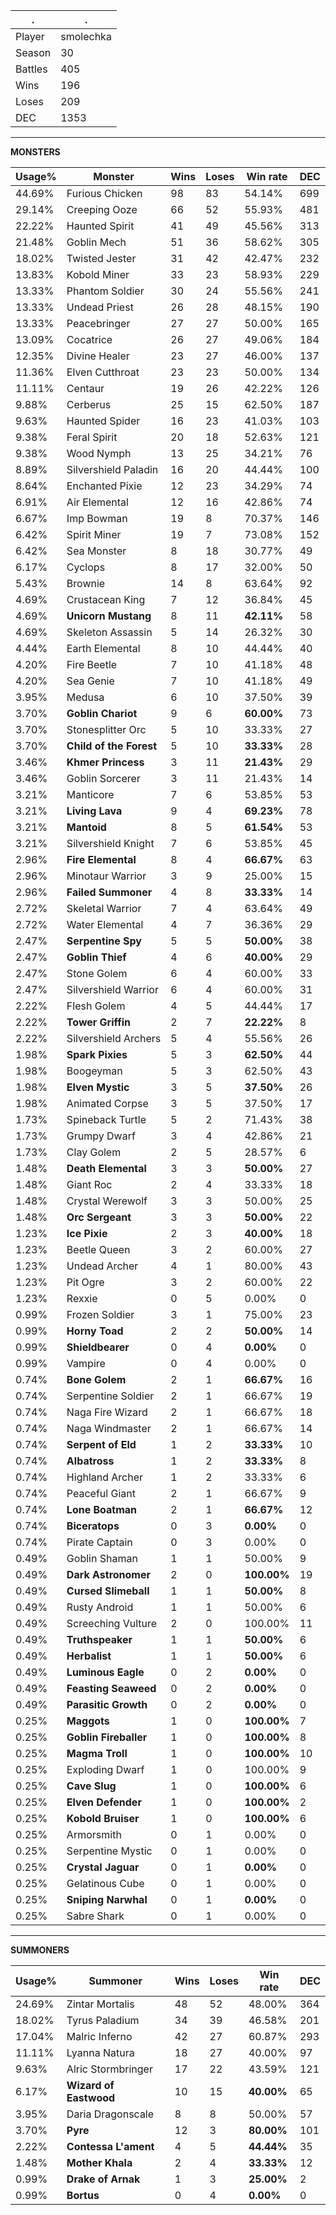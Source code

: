 .|.
|-|-
Player|smolechka
Season|30
Battles|405
Wins|196
Loses|209
DEC|1353

---
**MONSTERS**

Usage%|Monster|Wins|Loses|Win rate|DEC|
-|-|-|-|-|-|
44.69%|Furious Chicken|98|83|54.14%|699|
29.14%|Creeping Ooze|66|52|55.93%|481|
22.22%|Haunted Spirit|41|49|45.56%|313|
21.48%|Goblin Mech|51|36|58.62%|305|
18.02%|Twisted Jester|31|42|42.47%|232|
13.83%|Kobold Miner|33|23|58.93%|229|
13.33%|Phantom Soldier|30|24|55.56%|241|
13.33%|Undead Priest|26|28|48.15%|190|
13.33%|Peacebringer|27|27|50.00%|165|
13.09%|Cocatrice|26|27|49.06%|184|
12.35%|Divine Healer|23|27|46.00%|137|
11.36%|Elven Cutthroat|23|23|50.00%|134|
11.11%|Centaur|19|26|42.22%|126|
9.88%|Cerberus|25|15|62.50%|187|
9.63%|Haunted Spider|16|23|41.03%|103|
9.38%|Feral Spirit|20|18|52.63%|121|
9.38%|Wood Nymph|13|25|34.21%|76|
8.89%|Silvershield Paladin|16|20|44.44%|100|
8.64%|Enchanted Pixie|12|23|34.29%|74|
6.91%|Air Elemental|12|16|42.86%|74|
6.67%|Imp Bowman|19|8|70.37%|146|
6.42%|Spirit Miner|19|7|73.08%|152|
6.42%|Sea Monster|8|18|30.77%|49|
6.17%|Cyclops|8|17|32.00%|50|
5.43%|Brownie|14|8|63.64%|92|
4.69%|Crustacean King|7|12|36.84%|45|
4.69%|**Unicorn Mustang**|8|11|**42.11%**|58|
4.69%|Skeleton Assassin|5|14|26.32%|30|
4.44%|Earth Elemental|8|10|44.44%|40|
4.20%|Fire Beetle|7|10|41.18%|48|
4.20%|Sea Genie|7|10|41.18%|49|
3.95%|Medusa|6|10|37.50%|39|
3.70%|**Goblin Chariot**|9|6|**60.00%**|73|
3.70%|Stonesplitter Orc|5|10|33.33%|27|
3.70%|**Child of the Forest**|5|10|**33.33%**|28|
3.46%|**Khmer Princess**|3|11|**21.43%**|29|
3.46%|Goblin Sorcerer|3|11|21.43%|14|
3.21%|Manticore|7|6|53.85%|53|
3.21%|**Living Lava**|9|4|**69.23%**|78|
3.21%|**Mantoid**|8|5|**61.54%**|53|
3.21%|Silvershield Knight|7|6|53.85%|45|
2.96%|**Fire Elemental**|8|4|**66.67%**|63|
2.96%|Minotaur Warrior|3|9|25.00%|15|
2.96%|**Failed Summoner**|4|8|**33.33%**|14|
2.72%|Skeletal Warrior|7|4|63.64%|49|
2.72%|Water Elemental|4|7|36.36%|29|
2.47%|**Serpentine Spy**|5|5|**50.00%**|38|
2.47%|**Goblin Thief**|4|6|**40.00%**|29|
2.47%|Stone Golem|6|4|60.00%|33|
2.47%|Silvershield Warrior|6|4|60.00%|31|
2.22%|Flesh Golem|4|5|44.44%|17|
2.22%|**Tower Griffin**|2|7|**22.22%**|8|
2.22%|Silvershield Archers|5|4|55.56%|26|
1.98%|**Spark Pixies**|5|3|**62.50%**|44|
1.98%|Boogeyman|5|3|62.50%|43|
1.98%|**Elven Mystic**|3|5|**37.50%**|26|
1.98%|Animated Corpse|3|5|37.50%|17|
1.73%|Spineback Turtle|5|2|71.43%|38|
1.73%|Grumpy Dwarf|3|4|42.86%|21|
1.73%|Clay Golem|2|5|28.57%|6|
1.48%|**Death Elemental**|3|3|**50.00%**|27|
1.48%|Giant Roc|2|4|33.33%|18|
1.48%|Crystal Werewolf|3|3|50.00%|25|
1.48%|**Orc Sergeant**|3|3|**50.00%**|22|
1.23%|**Ice Pixie**|2|3|**40.00%**|18|
1.23%|Beetle Queen|3|2|60.00%|27|
1.23%|Undead Archer|4|1|80.00%|43|
1.23%|Pit Ogre|3|2|60.00%|22|
1.23%|Rexxie|0|5|0.00%|0|
0.99%|Frozen Soldier|3|1|75.00%|23|
0.99%|**Horny Toad**|2|2|**50.00%**|14|
0.99%|**Shieldbearer**|0|4|**0.00%**|0|
0.99%|Vampire|0|4|0.00%|0|
0.74%|**Bone Golem**|2|1|**66.67%**|16|
0.74%|Serpentine Soldier|2|1|66.67%|19|
0.74%|Naga Fire Wizard|2|1|66.67%|18|
0.74%|Naga Windmaster|2|1|66.67%|14|
0.74%|**Serpent of Eld**|1|2|**33.33%**|10|
0.74%|**Albatross**|1|2|**33.33%**|8|
0.74%|Highland Archer|1|2|33.33%|6|
0.74%|Peaceful Giant|2|1|66.67%|9|
0.74%|**Lone Boatman**|2|1|**66.67%**|12|
0.74%|**Biceratops**|0|3|**0.00%**|0|
0.74%|Pirate Captain|0|3|0.00%|0|
0.49%|Goblin Shaman|1|1|50.00%|9|
0.49%|**Dark Astronomer**|2|0|**100.00%**|19|
0.49%|**Cursed Slimeball**|1|1|**50.00%**|8|
0.49%|Rusty Android|1|1|50.00%|6|
0.49%|Screeching Vulture|2|0|100.00%|11|
0.49%|**Truthspeaker**|1|1|**50.00%**|6|
0.49%|**Herbalist**|1|1|**50.00%**|6|
0.49%|**Luminous Eagle**|0|2|**0.00%**|0|
0.49%|**Feasting Seaweed**|0|2|**0.00%**|0|
0.49%|**Parasitic Growth**|0|2|**0.00%**|0|
0.25%|**Maggots**|1|0|**100.00%**|7|
0.25%|**Goblin Fireballer**|1|0|**100.00%**|8|
0.25%|**Magma Troll**|1|0|**100.00%**|10|
0.25%|Exploding Dwarf|1|0|100.00%|9|
0.25%|**Cave Slug**|1|0|**100.00%**|6|
0.25%|**Elven Defender**|1|0|**100.00%**|2|
0.25%|**Kobold Bruiser**|1|0|**100.00%**|6|
0.25%|Armorsmith|0|1|0.00%|0|
0.25%|Serpentine Mystic|0|1|0.00%|0|
0.25%|**Crystal Jaguar**|0|1|**0.00%**|0|
0.25%|Gelatinous Cube|0|1|0.00%|0|
0.25%|**Sniping Narwhal**|0|1|**0.00%**|0|
0.25%|Sabre Shark|0|1|0.00%|0|

---
**SUMMONERS**

Usage%|Summoner|Wins|Loses|Win rate|DEC|
-|-|-|-|-|-|
24.69%|Zintar Mortalis|48|52|48.00%|364|
18.02%|Tyrus Paladium|34|39|46.58%|201|
17.04%|Malric Inferno|42|27|60.87%|293|
11.11%|Lyanna Natura|18|27|40.00%|97|
9.63%|Alric Stormbringer|17|22|43.59%|121|
6.17%|**Wizard of Eastwood**|10|15|**40.00%**|65|
3.95%|Daria Dragonscale|8|8|50.00%|57|
3.70%|**Pyre**|12|3|**80.00%**|101|
2.22%|**Contessa L'ament**|4|5|**44.44%**|35|
1.48%|**Mother Khala**|2|4|**33.33%**|12|
0.99%|**Drake of Arnak**|1|3|**25.00%**|2|
0.99%|**Bortus**|0|4|**0.00%**|0|
